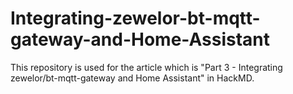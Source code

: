 # Integrating-zewelor-bt-mqtt-gateway-and-Home-Assistant
This repository is used for the article which is "Part 3 - Integrating zewelor/bt-mqtt-gateway and Home Assistant" in HackMD.
